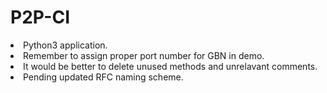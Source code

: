 # P2P-CI
<li> Python3 application.<br>
<li> Remember to assign proper port number for GBN in demo.<br>
<li> It would be better to delete unused methods and unrelavant comments.<br>
<li> Pending updated RFC naming scheme.
